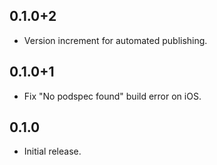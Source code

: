 ## 0.1.0+2

* Version increment for automated publishing.

## 0.1.0+1

* Fix "No podspec found" build error on iOS.

## 0.1.0

* Initial release.
